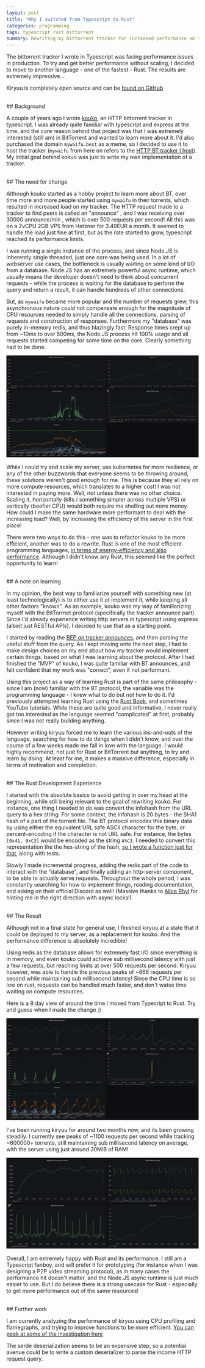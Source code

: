 ```yaml
---
layout: post
title: "Why I switched from Typescript to Rust"
categories: programming
tags: typescript rust bittorrent
summary: Rewriting my bittorrent tracker for increased performance on the same hardware
---
```


The bittorrent tracker I wrote in Typescript was facing performance issues in production. To try and get better performance without scaling, I decided to move to another language - one of the fastest - Rust. The results are extremely impressive...

Kiryuu is completely open source and can be [found on GitHub](https://github.com/ckcr4lyf/kiryuu)

<br />
## Background

A couple of years ago I wrote [kouko](https://github.com/ckcr4lyf/kouko), an HTTP bittorrent tracker in typescript. I was already quite familiar with typescript and express at the time, and the core reason behind that project was that I was extremely interested (still am) in BitTorrent and wanted to learn more about it. I'd also purchased the domain `mywaifu.best` as a meme, so I decided to use it to host the tracker (`mywaifu` from here on refers to the [HTTP BT tracker I host](https://tracker.mywaifu.best/)). My initial goal behind kokuo was just to write my own implementation of a tracker.

<br />
## The need for change

Although kouko started as a hobby project to learn more about BT, over time more and more people started using `mywaifu` in their torrents, which resulted in increased load on my tracker. The HTTP request made to a tracker to find peers is called an "announce" , and I was receiving over 30000 announce/min , which is over 500 requests per second! All this was on a 2vCPU 2GB VPS from Hetzner for 3.49EUR a month. It seemed to handle the load just fine at first, but as the rate started to grow, typescript reached its performance limits. 

I was running a single instance of the process, and since Node.JS is inherently single threaded, just one core was being used. In a lot of webserver use cases, the bottleneck is usually waiting on some kind of I/O from a database. Node.JS has an extremely powerful async runtime, which usually means the developer doesn't need to think about concurrent requests - while the process is waiting for the database to perform the query and return a result, it can handle hundreds of other connections.

But, as `mywaifu` became more popular and the number of requests grew, this asynchronous nature could not compensate enough for the magnitude of CPU resources needed to simply handle all the connections, parsing of requests and construction of responses. Furthermore my "database" was purely in-memory redis, and thus blazingly fast. Response times crept up from ~10ms to over 500ms, the Node.JS process hit 100% usage and all requests started competing for some time on the core. Clearly something had to be done. 

![Typescript reaching performance bottleneck on CPU](/assets/images/rust/ts-problem.png)

While I could try and scale my server, use kubernetes for more resilience, or any of the other buzzwords that everyone seems to be throwing around, these solutions weren't good enough for me. This is because they all rely on more compute resources, which translates to a higher cost! I was not interested in paying more. Well, not unless there was no other choice. Scaling it, horizontally (k8s / something simpler across multiple VPS) or vertically (beefier CPU) would both require me shelling out more money. How could I make the same hardware more performant to deal with the increasing load? Well, by increasing the efficiency of the server in the first place! 

There were two ways to do this - one was to refactor kouko to be more efficient, another was to do a rewrite. Rust is one of the most efficient programming languages, [in terms of energy-efficiency and also performance](https://greenlab.di.uminho.pt/wp-content/uploads/2017/10/sleFinal.pdf). Although I didn't know any Rust, this seemed like the perfect opportunity to learn!


<br />
## A note on learning

In my opinion, the best way to familiarize yourself with something new (at least technologically) is to either use it or implement it, while keeping all other factors "known". As an example, kouko was my way of familiarizing myself with the BitTorrnet protocol (specifically the tracker announce part). Since I'd already experience writing http servers in typescript using express (albeit just RESTful APIs), I decided to use that as a starting point. 

I started by reading the [BEP on tracker announces](http://bittorrent.org/beps/bep_0003.html), and then parsing the useful stuff from the query. As I kept moving onto the next step, I had to make design choices on my end about how my tracker would implement certain things, based on what I was learning about the protocol. After I had finished the "MVP" of kouko, I was quite familiar with BT announces, and felt confident that my work was "correct", even if not performant.

Using this project as a way of learning Rust is part of the same philosophy - since I am (now) familiar with the BT protocol, the variable was the programming language - I knew what to do but not how to do it. I'd previously attempted learning Rust using the [Rust Book](https://doc.rust-lang.org/book/), and sometimes YouTube tutorials. While these are quite good and informative, I never really got too interested as the language seemed "complicated" at first, probably since I was not really building anything. 

However writing kiryuu forced me to learn the various ins-and-outs of the language, searching for how to do things when I didn't know, and over the course of a few weeks made me fall in love with the language. I would highly recommend, not just for Rust or BitTorrent but anything, to try and learn by doing. At least for me, it makes a massive difference, especially in terms of motivation and completion.


<br />
## The Rust Development Experience

I started with the absolute basics to avoid getting in over my head at the beginning, while still being relevant to the goal of rewriting kouko. For instance, one thing I needed to do was convert the infohash from the URL query to a hex string. For some context, the infohash is 20 bytes - the SHA1 hash of a part of the torrent file. The BT protocol encodes this binary data by using either the equivalent URL safe ASCII character for the byte, or percent-encoding if the character is not URL safe. For instance, the bytes `[0x41, 0xC3]` would be encoded as the string `A%C3`. I needed to convert this representation the the hex-string of the hash, [so I wrote a function just for that](https://github.com/ckcr4lyf/kiryuu/commit/80e8c8be4031ac52f92b036d67175badc1f659f0), along with tests.

Slowly I made incremental progress, adding the redis part of the code to interact with the "database", and finally adding an http-server component, to be able to actually serve requests. Throughout the whole period, I was constantly searching for how to implement things, reading documentation, and asking on their official Discord as well! (Massive thanks to [Alice Rhyl](https://ryhl.io/) for hinting me in the right direction with async locks!)

<br />
## The Result

Although not in a final state for general use, I finished kiryuu at a state that it could be deployed to my server, as a replacement for kouko. And the performance difference is absolutely incredible!

Using redis as the database allows for extremely fast I/O since everything is in memory, and even kouko could achieve sub millisecond latency with just a few requests, but reaching limits at over 500 requests per second. Kiryuu however, was able to handle the previous peaks of ~666 requests per second while maintaining sub millisecond latency! Since the CPU time is so low on rust, requests can be handled much faster, and don't watse time waiting on compute resources. 

Here is a 9 day view of around the time I moved from Typecript to Rust. Try and guess when I made the change ;)

![Kouko to Kiryuu](/assets/images/rust/kk-switch.png)

I've been running kiryuu for around two months now, and its been growing steadily. I currently see peaks of ~1100 requests per second while tracking ~600000+ torrents, still maintaining sub millisecond latency on average, with the server using just around 30MiB of RAM!

![Kouko Current](/assets/images/rust/kouko-current.png)

Overall, I am extremely happy with Rust and its performance. I still am a Typescript fanboy, and will prefer it for prototyping (for instance when I was designing a P2P video streaming protocol), as in many cases the performance hit doesn't matter, and the Node.JS async runtime is just much easier to use. But I do believe there is a strong usecase for Rust - especially to get more performance out of the same resources! 

<br />
## Further work

I am currently analyzing the performance of kiryuu using CPU profiling and flamegraphs, and trying to improve functions to be more efficient. [You can peek at some of the investigation here](https://github.com/ckcr4lyf/kiryuu/pull/1)

The serde deserialization seems to be an expensive step, so a potential avenue could be to write a custom deserializer to parse the income HTTP request query.


<br />
